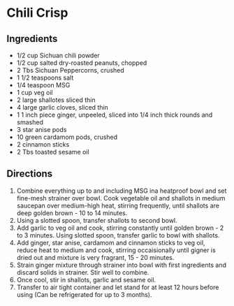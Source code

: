 # Chili Crisp


## Ingredients

* 1/2 cup Sichuan chili powder
* 1/2 cup salted dry-roasted peanuts, chopped
* 2 Tbs Sichuan Peppercorns, crushed
* 1 1/2 teaspoons salt
* 1/4 teaspoon MSG
* 1 cup veg oil
* 2 large shallotes sliced thin
* 4 large garlic cloves, sliced thin
* 1 1 inch piece ginger, unpeeled, sliced into 1/4 inch thick rounds and smashed
* 3 star anise pods
* 10 green cardamom pods, crushed
* 2 cinnamon sticks
* 2 Tbs toasted sesame oil

## Directions
1. Combine everything up to and including MSG ina heatproof bowl and set fine-mesh strainer over bowl. Cook vegetable oil and shallots in medium saucepan over medium-high heat, stirring frequently, until shallots are deep golden brown - 10 to 14 minutes.
2. Using a slotted spoon, transfer shallots to second bowl.
3. Add garlic to veg oil and cook, stirring constantly until golden brown - 2 to 3 minutes.  Using slotted spoon, transfer garlic to bowl with shallots.
4. Add ginger, star anise, cardamom and cinnamon sticks to veg oil, reduce heat to medium and cook, stirring occaisionally until gigner is dried out and mixture is very fragrant, 15 - 20 minutes.
5. Strain ginger mixture through strainer into bowl with first ingredients and discard solids in strainer.  Stir well to combine.
6. Once cool, stir in shallots, garlic and sesame oil.
7. Transfer to air tight container and let stand for at least 12 hours before using (Can be refrigerated for up to 3 months).

